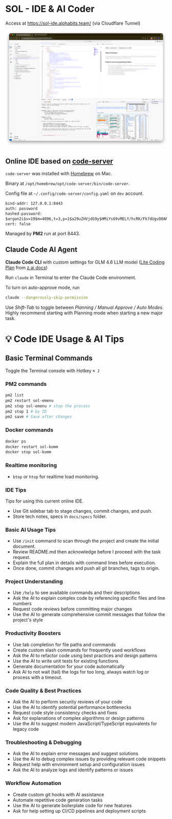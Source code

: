 # SOL - IDE & AI Coder

Access at https://sol-ide.alphabits.team/ (via Cloudflare Tunnel)

![code-server IDE with AI Screenshot](img/code_server_ide_1.png)

## Online IDE based on [code-server](https://github.com/coder/code-server)

`code-server` was installed with [Homebrew](https://brew.sh/) on Mac.

Binary at `/opt/homebrew/opt/code-server/bin/code-server`.

Config file at `~/.config/code-server/config.yaml` on `dev` account.
```
bind-addr: 127.0.0.1:8443
auth: password
hashed-password: $argon2i$v=19$m=4096,t=3,p=1$a29uZHVjdG9y$HMiYs69vMELY/hcRK/Fk7dUgvD0ANXIQs0OeC1BTkl4
cert: false
```

Managed by **PM2** run at port 8443.


## Claude Code AI Agent

**Claude Code CLI** with custom settings for GLM 4.6 LLM model ([Lite Coding Plan](https://docs.z.ai/devpack/overview) from [z.ai docs](https://docs.z.ai/scenario-example/develop-tools/claude))

Run `claude` in Terminal to enter the Claude Code environment.

To turn on auto-approve mode, run 

```sh
claude --dangerously-skip-permission
```

Use *Shift-Tab* to toggle between *Planning / Manual Approve / Auto Modes*.
Highly recommend starting with Planning mode when starting a new major task.

# 💡 Code IDE Usage & AI Tips

## Basic Terminal Commands

Toggle the Terminal console with Hotkey `⌘ J`

### PM2 commands 
```sh
pm2 list
pm2 restart sol-emenu
pm2 stop sol-emenu # stop the process
pm2 stop 1 # by ID
pm2 save # Save after changes
```

### Docker commands
```sh
docker ps
docker restart sol-komm
docker stop sol-komm
```

### Realtime monitoring

- `btop` or `htop` for realtime load monitoring.

### IDE Tips

Tips for using this current online IDE.
- Use Git sidebar tab to stage changes, commit changes, and push.
- Store tech notes, specs in `docs/specs` folder.

### Basic AI Usage Tips

- Use `/init` command to scan through the project and create the initial document.
- Review README.md then acknowledge before I proceed with the task request.
- Explain the full plan in details with command lines before execution.
- Once done, commit changes and push all git branches, tags to origin.

### Project Understanding
- Use `/help` to see available commands and their descriptions
- Ask the AI to explain complex code by referencing specific files and line numbers
- Request code reviews before committing major changes
- Use the AI to generate comprehensive commit messages that follow the project's style

### Productivity Boosters
- Use tab completion for file paths and commands
- Create custom slash commands for frequently used workflows
- Ask the AI to refactor code using best practices and design patterns
- Use the AI to write unit tests for existing functions
- Generate documentation for your code automatically
- Ask AI to not wait (tail) the logs for too long, always watch log or process with a timeout.

### Code Quality & Best Practices
- Ask the AI to perform security reviews of your code
- Use the AI to identify potential performance bottlenecks
- Request code style consistency checks and fixes
- Ask for explanations of complex algorithms or design patterns
- Use the AI to suggest modern JavaScript/TypeScript equivalents for legacy code

### Troubleshooting & Debugging
- Ask the AI to explain error messages and suggest solutions
- Use the AI to debug complex issues by providing relevant code snippets
- Request help with environment setup and configuration issues
- Ask the AI to analyze logs and identify patterns or issues

### Workflow Automation
- Create custom git hooks with AI assistance
- Automate repetitive code generation tasks
- Use the AI to generate boilerplate code for new features
- Ask for help setting up CI/CD pipelines and deployment scripts

